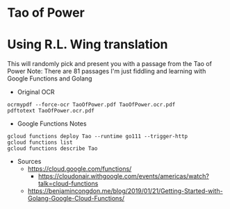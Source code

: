 # Tao of Power
# Using R.L. Wing translation

This will randomly pick and present you with a passage from the Tao of Power
Note: There are 81 passages
I'm just fiddling and learning with Google Functions and Golang

* Original OCR
```
ocrmypdf --force-ocr TaoOfPower.pdf TaoOfPower.ocr.pdf
pdftotext TaoOfPower.ocr.pdf
```

* Google Functions Notes
```
gcloud functions deploy Tao --runtime go111 --trigger-http
gcloud functions list
gcloud functions describe Tao
```

* Sources
    * https://cloud.google.com/functions/
        * https://cloudonair.withgoogle.com/events/americas/watch?talk=cloud-functions
    * https://benjamincongdon.me/blog/2019/01/21/Getting-Started-with-Golang-Google-Cloud-Functions/

